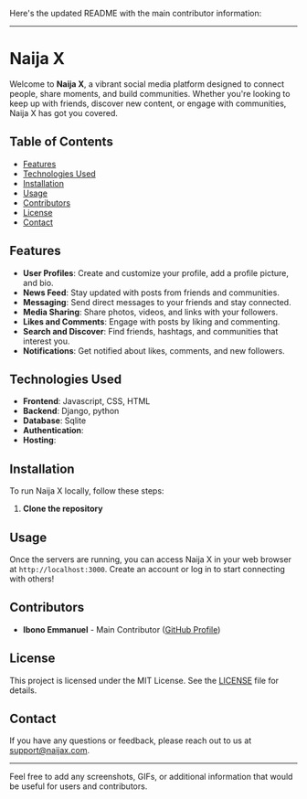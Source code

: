 Here's the updated README with the main contributor information:

---

# Naija X

Welcome to **Naija X**, a vibrant social media platform designed to connect people, share moments, and build communities. Whether you're looking to keep up with friends, discover new content, or engage with communities, Naija X has got you covered.

## Table of Contents
- [Features](#features)
- [Technologies Used](#technologies-used)
- [Installation](#installation)
- [Usage](#usage)
- [Contributors](#contributors)
- [License](#license)
- [Contact](#contact)

## Features

- **User Profiles**: Create and customize your profile, add a profile picture, and bio.
- **News Feed**: Stay updated with posts from friends and communities.
- **Messaging**: Send direct messages to your friends and stay connected.
- **Media Sharing**: Share photos, videos, and links with your followers.
- **Likes and Comments**: Engage with posts by liking and commenting.
- **Search and Discover**: Find friends, hashtags, and communities that interest you.
- **Notifications**: Get notified about likes, comments, and new followers.
  

## Technologies Used

- **Frontend**: Javascript, CSS, HTML
- **Backend**: Django, python
- **Database**: Sqlite
- **Authentication**: 
- **Hosting**: 

## Installation

To run Naija X locally, follow these steps:

1. **Clone the repository**


## Usage

Once the servers are running, you can access Naija X in your web browser at `http://localhost:3000`. Create an account or log in to start connecting with others!

## Contributors

- **Ibono Emmanuel** - Main Contributor ([GitHub Profile](https://github.com/onomeb2k))

## License

This project is licensed under the MIT License. See the [LICENSE](LICENSE) file for details.

## Contact

If you have any questions or feedback, please reach out to us at [support@naijax.com](mailto:emmaibono@gmail.com).

---

Feel free to add any screenshots, GIFs, or additional information that would be useful for users and contributors.
